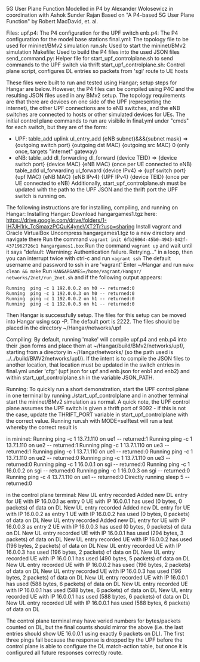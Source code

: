 5G User Plane Function Modelled in P4
by Alexander Wolosewicz
in coordination with Ashok Sunder Rajan
Based on "A P4-based 5G User Plane Function" by Robert MacDavid, et. al.

Files:
upf.p4: The P4 configuration for the UPF switch
enb.p4: The P4 configuration for the model base stations
final.yml: The topology file to be used for mininet/BMv2 simulation
run.sh: Used to start the mininet/BMv2 simulation
Makefile: Used to build the P4 files into the used JSON files
send_command.py: Helper file for start_upf_controlplane.sh to send commands to the UPF switch via thrift
start_upf_controlplane.sh: Control plane script, configures DL entries so packets from 'sgi' route to UE hosts

These files were built to run and tested using Hangar; setup steps for Hangar are below. However, the P4 files can be compiled using P4C and the resulting JSON files used in any BMv2 setup. The topology requirements are that there are devices on one side of the UPF (representing the internet), the other UPF connections are to eNB switches, and the eNB switches are connected to hosts or other simulated devices for UEs. The initial control plane commands to run are visibile in final.yml under "cmds" for each switch, but they are of the form:
- UPF: table_add uplink ul_entry_add {eNB subnet}&&&{subnet mask} => {outgoing switch port} {outgoing dst MAC} {outgoing src MAC} 0 (only once, targets "internet" gateway)
- eNB: table_add dl_forwarding dl_forward {device TEID} => {device switch port} {device MAC} {eNB MAC} (once per UE connected to eNB)
       table_add ul_forwarding ul_forward {device IPv4} => {upf switch port} {upf MAC} {eNB MAC} {eNB IPv4} {UPF IPv4} {device TEID} (once per UE connected to eNB)
Additionally, start_upf_controlplane.sh must be updated with the path to the UPF JSON and the thrift port the UPF switch is running on.

The following instructions are for installing, compiling, and running on Hangar:
Installing Hangar:
Download hangargames1.tgz here: https://drive.google.com/drive/folders/1-IH7JH1rk_TcSmaxzPCQuK4yneVXT2Tr?usp=sharing
Install vagrant and Oracle VirtualBox
Uncompress hangargames1.tgz to a new directory and navigate there
Run the command `vagrant init 6fb26064-45b0-4943-842f-4371962726c1 hangargames1.box`
Run the command `vagrant up` and wait until it says "default: Warnining: Authentication failure. Retrying..." in a loop, then you can interrupt twice with ctrl-c and run `vagrant ssh`
The default username and password to ssh in are 'vagrant'
Enter ~/Hangar and run `make clean && make`
Run `HANGARGAMES=/home/vagrant/Hangar/ networks/2net/run_2net.sh` and if the following output appears:
```
Running  ping -c 1 192.0.0.2 on h0 -- returned:0
Running  ping -c 1 192.0.0.3 on h0 -- returned:0
Running  ping -c 1 192.0.0.2 on h1 -- returned:0
Running  ping -c 1 192.0.0.3 on h1 -- returned:0
```
Then Hangar is successfully setup.
The files for this setup can be moved into Hangar using scp -P. The default port is 2222.
The files should be placed in the directory ~/Hangar/networks/upf

Compiling:
By default, running 'make' will compile upf.p4 and enb.p4 into their .json forms and place them at ~/Hangar/build/BMv2/networks/upf/, starting from a directory in ~/Hangar/networks/ (so the path used is ../../build/BMV2/networks/upf/). If the intent is to compile the JSON files to another location, that location must be updated in the switch entries in final.yml under 'cfg:' (upf.json for upf and enb.json for enb1 and enb2) and within start_upf_controlplane.sh in the variable JSON_PATH.

Running:
To quickly run a short demonstration, start the UPF control plane in one terminal by running ./start_upf_controlplane and in another terminal start the mininet/BMv2 simulation as normal. A quick note, the UPF control plane assumes the UPF switch is given a thrift port of 9092 - if this is not the case, update the THRIFT_PORT variable in start_upf_controlplane with the correct value. Running run.sh with MODE=selftest will run a test whereby the correct result is

in mininet:
Running  ping -c 1 13.7.1.110 on ue1 -- returned:1
Running  ping -c 1 13.7.1.110 on ue2 -- returned:1
Running  ping -c 1 13.7.1.110 on ue3 -- returned:1
Running  ping -c 1 13.7.1.110 on ue1 -- returned:0
Running  ping -c 1 13.7.1.110 on ue2 -- returned:0
Running  ping -c 1 13.7.1.110 on ue3 -- returned:0
Running  ping -c 1 16.0.0.1 on sgi -- returned:0
Running  ping -c 1 16.0.0.2 on sgi -- returned:0
Running  ping -c 1 16.0.0.3 on sgi -- returned:0
Running  ping -c 4 13.7.1.110 on ue1 -- returned:0
Directly running  sleep 5 -- returned:0

in the control plane terminal:
New UL entry recorded
Added new DL entry for UE with IP 16.0.0.1 as entry 0
UE with IP 16.0.0.1 has used (0 bytes, 0 packets) of data on DL
New UL entry recorded
Added new DL entry for UE with IP 16.0.0.2 as entry 1
UE with IP 16.0.0.2 has used (0 bytes, 0 packets) of data on DL
New UL entry recorded
Added new DL entry for UE with IP 16.0.0.3 as entry 2
UE with IP 16.0.0.3 has used (0 bytes, 0 packets) of data on DL
New UL entry recorded
UE with IP 16.0.0.1 has used (294 bytes, 3 packets) of data on DL
New UL entry recorded
UE with IP 16.0.0.2 has used (196 bytes, 2 packets) of data on DL
New UL entry recorded
UE with IP 16.0.0.3 has used (196 bytes, 2 packets) of data on DL
New UL entry recorded
UE with IP 16.0.0.1 has used (490 bytes, 5 packets) of data on DL
New UL entry recorded
UE with IP 16.0.0.2 has used (196 bytes, 2 packets) of data on DL
New UL entry recorded
UE with IP 16.0.0.3 has used (196 bytes, 2 packets) of data on DL
New UL entry recorded
UE with IP 16.0.0.1 has used (588 bytes, 6 packets) of data on DL
New UL entry recorded
UE with IP 16.0.0.1 has used (588 bytes, 6 packets) of data on DL
New UL entry recorded
UE with IP 16.0.0.1 has used (588 bytes, 6 packets) of data on DL
New UL entry recorded
UE with IP 16.0.0.1 has used (588 bytes, 6 packets) of data on DL

The control plane terminal may have veried numbers for bytes/packets counted on DL, but the final counts should mirror the above (i.e. the last entries should show UE 16.0.0.1 using exactly 6 packets on DL). The first three pings fail because the response is dropped by the UPF before the control plane is able to configure the DL match-action table, but once it is configured all future responses correctly route.
